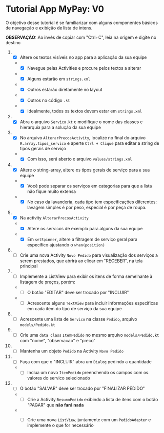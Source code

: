 # Tutorial App MyPay: V0

O objetivo desse tutorial é se familiarizar com alguns componentes básicos de navegação e exibição de lista de intens.

**OBSERVAÇÃO:** Ao invés de copiar com "Ctrl+C", leia na origem e digite no destino

1. * [x] Altere os textos visíveis no app para a aplicação da sua equipe
   - * [x] Navegue pelas Activities e procure pelos textos a alterar
   - * [x] Alguns estarão em `strings.xml`
   - * [x] Outros estarão diretamente no layout
   - * [x] Outros no código `.kt`
   - * [x] Idealmente, todos os textos devem estar em `strings.xml`
2. * [x] Abra o arquivo `Servico.kt` e modifique o nome das classes e hierarquia para a solução da sua equipe
3. * [x] No arquivo `AlterarPrecosActivity`, localize no final do arquivo `R.array.tipos_servico` e aperte 
`Ctrl + Clique` para editar a string de tipos gerais de serviço
   - * [x] Com isso, será aberto o arquivo `values/strings.xml`
4. * [x] Altere o string-array, altere os tipos gerais de serviço para a sua equipe
   - * [x] Você pode separar os serviços em categorias para que a lista não fique muito extensa
   - * [x] No caso da lavanderia, cada tipo tem especificações diferentes: lavagem simples é por peso, especial é por peça de roupa.
5. * [x] Na activity `AlterarPrecosActivity`
   - * [x] Altere os servicos de exemplo para alguns da sua equipe
   - * [x] Em `setSpinner`, altere a filtragem de serviço geral para específico ajustando o `when(position)` 
6. * [ ]  Crie uma nova Activity `Novo Pedido` para visualização dos serviços a serem prestados, que abrirá ao clicar em "RECEBER", na tela principal
7. * [ ]  Implemente a ListView para exibir os itens de forma semelhante à listagem de preços, porém:
   - * [ ] O botão "EDITAR" deve ser trocado por "INCLUIR"
   - * [ ] Acrescente alguns `TextView` para incluir informações específicas em cada item do tipo de serviço da sua equipe
8. * [ ] Acrescente uma lista de `Servico` na classe `Pedido`, arquivo `models/Pedido.kt`
9. * [ ] Crie uma `data class` `ItemPedido` no mesmo arquivo `models/Pedido.kt` com "nome", "observacao" e "preco"
10. * [ ] Mantenha um objeto `Pedido` na Activity `Novo Pedido`
11. * [ ] Faça com que o "INCLUIR" abra um `Dialog`  pedindo a quantidade
    - * [ ] Inclua um novo `ItemPedido` preenchendo os campos com os valores do servico selecionado
12. * [ ] O botão "SALVAR" deve ser trocado por "FINALIZAR PEDIDO"
    - * [ ] Crie a Activity `ResumoPedido` exibindo a lista de itens com o botão "PAGAR" que **não fará nada**
    - * [ ] Crie uma nova `ListView`, juntamente com um `PedidoAdapter` e implemente o que for necessário

